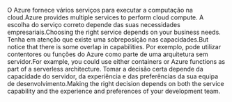 <span data-ttu-id="42702-101">O Azure fornece vários serviços para executar a computação na cloud.</span><span class="sxs-lookup"><span data-stu-id="42702-101">Azure provides multiple services to perform cloud compute.</span></span> <span data-ttu-id="42702-102">A escolha do serviço correto depende das suas necessidades empresariais.</span><span class="sxs-lookup"><span data-stu-id="42702-102">Choosing the right service depends on your business needs.</span></span> <span data-ttu-id="42702-103">Tenha em atenção que existe uma sobreposição nas capacidades.</span><span class="sxs-lookup"><span data-stu-id="42702-103">But notice that there is some overlap in capabilities.</span></span> <span data-ttu-id="42702-104">Por exemplo, pode utilizar contentores ou funções do Azure como parte de uma arquitetura sem servidor.</span><span class="sxs-lookup"><span data-stu-id="42702-104">For example, you could use either containers or Azure functions as part of a serverless architecture.</span></span> <span data-ttu-id="42702-105">Tomar a decisão certa depende da capacidade do servidor, da experiência e das preferências da sua equipa de desenvolvimento.</span><span class="sxs-lookup"><span data-stu-id="42702-105">Making the right decision depends on both the service capability and the experience and preferences of your development team.</span></span>